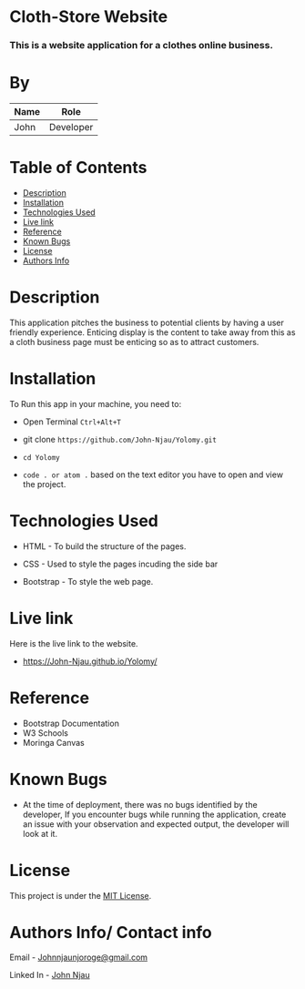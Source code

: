 # Cloth-Store Website
### This is a website application for a clothes online business.

# By

| Name  | Role      |
| ----- | --------- |
| John  | Developer |


# Table of Contents

- [Description](#description)
- [Installation](#installation)
- [Technologies Used](#technologies-used)
- [Live link](#live-link)
- [Reference](#reference)
- [Known Bugs](#known-bugs)
- [License](#license)
- [Authors Info](#author-Info)


# Description

This application pitches the business to potential clients by having a user friendly experience.
Enticing display is the content to take away from this as a cloth business page must be enticing so as to attract customers.

# Installation

To Run this app in your machine, you need to:

- Open Terminal `Ctrl+Alt+T`

- git clone `https://github.com/John-Njau/Yolomy.git`

- `cd Yolomy`

- `code . or atom .` based on the text editor you have to open and view the project.

# Technologies Used

- HTML - To build the structure of the pages.

- CSS - Used to style the pages incuding the side bar

- Bootstrap - To style the web page.



# Live link

Here is the live link to the website.

- https://John-Njau.github.io/Yolomy/

# Reference

- Bootstrap Documentation
- W3 Schools
- Moringa Canvas

# Known Bugs

- At the time of deployment, there was no bugs identified by the developer,
  If you encounter bugs while running the application, create an issue with your observation and expected output, the developer will look at it.

# License

This project is under the [MIT License](https://github.com/John-Njau/My-Portfolio/blob/main/LICENSE).

# Authors Info/ Contact info

Email - [Johnnjaunjoroge@gmail.com](johnnjaunjoroge@gmail.com)

Linked In - [John Njau](https://www.linkedin.com/mwlite/in/john-njau-868b37213)
